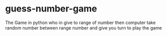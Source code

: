 # guess-number-game
The Game in python who in give to range of number then computer take random number between range number and give you turn to play the game
